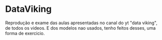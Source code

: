 # DataViking
Reprodução e exame das aulas apresentadas no canal do yt "data viking", de todos os videos.
E dos modelos nao usados, tenho feitos desses, uma forma de exercicio.
